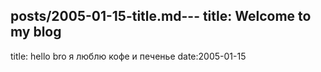 posts/2005-01-15-title.md---
title: Welcome to my blog
---
title: hello bro
я люблю кофе и печенье 
date:2005-01-15
